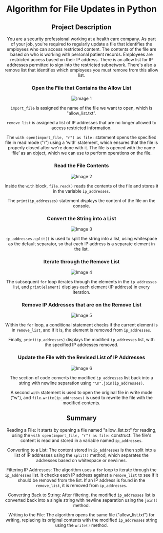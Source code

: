 <h1 align="center">Algorithm for File Updates in Python</h1>

<h2 align="center">Project Description</h2>

<p align="center">You are a security professional working at a health care company. As part of your job, you're required to regularly update a file that identifies the employees who can access restricted content. The contents of the file are based on who is working with personal patient records. Employees are restricted access based on their IP address. There is an allow list for IP addresses permitted to sign into the restricted subnetwork. There's also a remove list that identifies which employees you must remove from this allow list.</p>

<h3 align="center">Open the File that Contains the Allow List</h3>

<p align="center"><img src="https://github.com/GeoffreyMorren/Python/assets/152500568/0c3f231d-ca3e-45a4-9ea9-ad477d4e0437" alt="Image 1"></p>

<p align="center"><code>import_file</code> is assigned the name of the file we want to open, which is "allow_list.txt".</p>
<p align="center"><code>remove_list</code> is assigned a list of IP addresses that are no longer allowed to access restricted information.</p>
<p align="center">The <code>with open(import_file, "r") as file:</code> statement opens the specified file in read mode ("r") using a ‘with’ statement, which ensures that the file is properly closed after we're done with it. The file is opened with the name ‘file’ as an object, which we can use to perform operations on the file.</p>

<h3 align="center">Read the File Contents</h3>

<p align="center"><img src="https://github.com/GeoffreyMorren/Python/assets/152500568/800419ee-8cdb-4269-a4bf-427245c9d1c8" alt="Image 2"></p>

<p align="center">Inside the <code>with</code> block, <code>file.read()</code> reads the contents of the file and stores it in the variable <code>ip_addresses</code>.</p>
<p align="center">The <code>print(ip_addresses)</code> statement displays the content of the file on the console.</p>

<h3 align="center">Convert the String into a List</h3>

<p align="center"><img src="https://github.com/GeoffreyMorren/Python/assets/152500568/3d31c0fe-75ff-463f-839f-4125065e12b9" alt="Image 3"></p>

<p align="center"><code>ip_addresses.split()</code> is used to split the string into a list, using whitespace as the default separator, so that each IP address is a separate element in the list.</p>

<h3 align="center">Iterate through the Remove List</h3>

<p align="center"><img src="https://github.com/GeoffreyMorren/Python/assets/152500568/3f8961e1-191f-40a9-9feb-28f139a95a0d" alt="Image 4"></p>

<p align="center">The subsequent <code>for</code> loop iterates through the elements in the <code>ip_addresses</code> list, and <code>print(element)</code> displays each element (IP address) in every iteration.</p>

<h3 align="center">Remove IP Addresses that are on the Remove List</h3>

<p align="center"><img src="https://github.com/GeoffreyMorren/Python/assets/152500568/e482002a-a30e-45b5-9e65-1153ebd584d2" alt="Image 5"></p>

<p align="center">Within the <code>for</code> loop, a conditional statement checks if the current element is in <code>remove_list</code>, and if it is, the element is removed from <code>ip_addresses</code>.</p>
<p align="center">Finally, <code>print(ip_addresses)</code> displays the modified <code>ip_addresses</code> list, with the specified IP addresses removed.</p>

<h3 align="center">Update the File with the Revised List of IP Addresses</h3>

<p align="center"><img src="https://github.com/GeoffreyMorren/Python/assets/152500568/a5c55094-daec-452c-a876-8c1c03a6c70b" alt="Image 6"></p>

<p align="center">The section of code converts the modified <code>ip_addresses</code> list back into a string with newline separation using <code>"\n".join(ip_addresses)</code>.</p>
<p align="center">A second <code>with</code> statement is used to open the original file in write mode ("w"), and <code>file.write(ip_addresses)</code> is used to rewrite the file with the modified contents.</p>

<h2 align="center">Summary</h2>

<p align="center">Reading a File: It starts by opening a file named "allow_list.txt" for reading, using the <code>with open(import_file, "r") as file:</code> construct. The file's content is read and stored in a variable named <code>ip_addresses</code>.</p>

<p align="center">Converting to a List: The content stored in <code>ip_addresses</code> is then split into a list of IP addresses using the <code>split()</code> method, which separates the addresses based on whitespace or newlines.</p>

<p align="center">Filtering IP Addresses: The algorithm uses a <code>for</code> loop to iterate through the <code>ip_addresses</code> list. It checks each IP address against a <code>remove_list</code> to see if it should be removed from the list. If an IP address is found in the <code>remove_list</code>, it is removed from <code>ip_addresses</code>.</p>

<p align="center">Converting Back to String: After filtering, the modified <code>ip_addresses</code> list is converted back into a single string with newline separation using the <code>join()</code> method.</p>

<p align="center">Writing to the File: The algorithm opens the same file ("allow_list.txt") for writing, replacing its original contents with the modified <code>ip_addresses</code> string using the <code>write()</code> method.</p>
